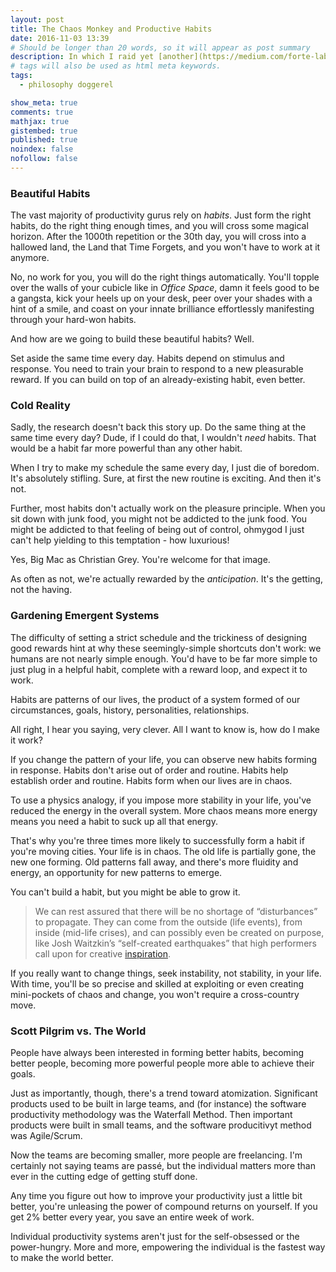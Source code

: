 ```yaml
---
layout: post
title: The Chaos Monkey and Productive Habits
date: 2016-11-03 13:39
# Should be longer than 20 words, so it will appear as post summary
description: In which I raid yet [another](https://medium.com/forte-labs/the-fall-of-neo-pavlovianism-and-rise-of-emergent-behavior-change-896261c88202#.936iuwfrp) Tiago Forte essay.
# tags will also be used as html meta keywords.
tags:
  - philosophy doggerel

show_meta: true
comments: true
mathjax: true
gistembed: true
published: true
noindex: false
nofollow: false
---
```


### Beautiful Habits<a id="orgheadline1"></a>

The vast majority of productivity gurus rely on *habits*. Just form the right
habits, do the right thing enough times, and you will cross some magical
horizon. After the 1000th repetition or the 30th day, you will cross into a
hallowed land, the Land that Time Forgets, and you won't have to work at it
anymore. 

No, no work for you, you will do the right things automatically. You'll topple
over the walls of your cubicle like in *Office Space*, damn it feels good to be a
gangsta, kick your heels up on your desk, peer over your shades with a hint of a
smile, and coast on your innate brilliance effortlessly manifesting through your
hard-won habits.

And how are we going to build these beautiful habits? Well. 

Set aside the same time every day. Habits depend on stimulus and response. You
need to train your brain to respond to a new pleasurable reward. If you can
build on top of an already-existing habit, even better.

### Cold Reality<a id="orgheadline2"></a>

Sadly, the research doesn't back this story up. Do the same thing at the same
time every day? Dude, if I could do that, I wouldn't *need* habits. That would be
a habit far more powerful than any other habit.

When I try to make my schedule the same every day, I just die of boredom. It's
absolutely stifling. Sure, at first the new routine is exciting. And then it's
not.

Further, most habits don't actually work on the pleasure principle. When you sit
down with junk food, you might not be addicted to the junk food. You might be
addicted to that feeling of being out of control, ohmygod I just can't help
yielding to this temptation - how luxurious!

Yes, Big Mac as Christian Grey. You're welcome for that image.

As often as not, we're actually rewarded by the *anticipation*. It's the getting, not the having. 

### Gardening Emergent Systems<a id="orgheadline3"></a>

The difficulty of setting a strict schedule and the trickiness of designing good
rewards hint at why these seemingly-simple shortcuts don't work: we humans are
not nearly simple enough. You'd have to be far more simple to just plug in a
helpful habit, complete with a reward loop, and expect it to work.

Habits are patterns of our lives, the product of a system formed of our circumstances, goals, history, personalities, relationships.

All right, I hear you saying, very clever. All I want to know is, how do I make it work?

If you change the pattern of your life, you can observe new habits forming in
response. Habits don't arise out of order and routine. Habits help establish
order and routine. Habits form when our lives are in chaos.

To use a physics analogy, if you impose more stability in your life, you've
reduced the energy in the overall system. More chaos means more energy means you
need a habit to suck up all that energy.

That's why you're three times more likely to successfully form a habit if you're
moving cities. Your life is in chaos. The old life is partially gone, the new
one forming. Old patterns fall away, and there's more fluidity and energy, an
opportunity for new patterns to emerge.

You can't build a habit, but you might be able to grow it.

> We can rest assured that there will be no shortage of “disturbances” to
> propagate. They can come from the outside (life events), from inside (mid-life
> crises), and can possibly even be created on purpose, like Josh Waitzkin’s
> “self-created earthquakes” that high performers call upon for creative
> [inspiration](https://medium.com/forte-labs/the-fall-of-neo-pavlovianism-and-rise-of-emergent-behavior-change-896261c88202#.936iuwfrp).

If you really want to change things, seek instability, not stability, in your
life. With time, you'll be so precise and skilled at exploiting or even creating
mini-pockets of chaos and change, you won't require a cross-country move.

### Scott Pilgrim vs. The World<a id="orgheadline4"></a>

People have always been interested in forming better habits, becoming better
people, becoming more powerful people more able to achieve their goals.

Just as importantly, though, there's a trend toward atomization. Significant
products used to be built in large teams, and (for instance) the software
productivity methodology was the Waterfall Method. Then important products were
built in small teams, and the software producitivyt method was Agile/Scrum.

Now the teams are becoming smaller, more people are freelancing. I'm certainly
not saying teams are passé, but the individual matters more than ever in the
cutting edge of getting stuff done.

Any time you figure out how to improve your productivity just a little bit
better, you're unleasing the power of compound returns on yourself. If you get
2% better every year, you save an entire week of work.

Individual productivity systems aren't just for the self-obsessed or the
power-hungry. More and more, empowering the individual is the fastest way to
make the world better.
